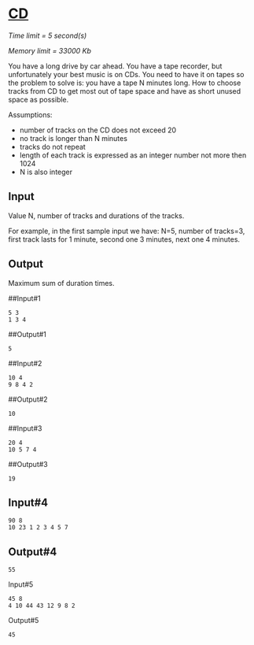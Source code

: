 # [CD](http://acm.mipt.ru/judge/problems.pl?problem=059)

_Time limit = 5 second(s)_

_Memory limit = 33000 Kb_

You have a long drive by car ahead. You have a tape recorder, but unfortunately your best music is on CDs. You need to have it on tapes so the problem to solve is: you have a tape N minutes long. How to choose tracks from CD to get most out of tape space and have as short unused space as possible.

Assumptions:

- number of tracks on the CD does not exceed 20
- no track is longer than N minutes
- tracks do not repeat
- length of each track is expressed as an integer number not more then 1024
- N is also integer

## Input 

Value N, number of tracks and durations of the tracks.

For example, in the first sample input we have: N=5, number of tracks=3, first track lasts for 1 minute, second one 3 minutes, next one 4 minutes.

## Output

 Maximum sum of duration times.

##Input#1
```
5 3 
1 3 4
```

##Output#1
```
5
```

##Input#2
```
10 4
9 8 4 2
```

##Output#2
```
10
```

##Input#3
```
20 4 
10 5 7 4
```

##Output#3
```
19
```

## Input#4
```
90 8
10 23 1 2 3 4 5 7
```

## Output#4
```
55
```

Input#5
```
45 8
4 10 44 43 12 9 8 2
```

Output#5
```
45
```

